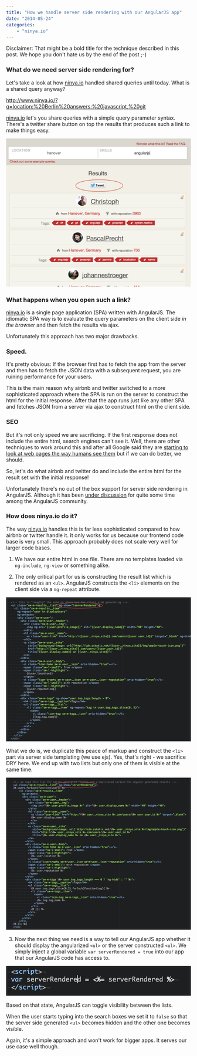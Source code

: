 ```yaml
---
title: "How we handle server side rendering with our AngularJS app"
date: "2014-05-24"
categories:
    - "ninya.io"
---
```


Disclaimer: That might be a bold title for the technique described in this post. We hope you don't
hate us by the end of the post ;-)

### What do we need server side rendering for?

Let's take a look at how [ninya.io](http://www.ninya.io) handled shared queries until today. What is a shared query anyway?

http://www.ninya.io/?q=location:%20Berlin%20answers:%20javascript,%20git

[ninya.io](http://www.ninya.io) let's you share queries with a simple query parameter syntax. There's a twitter share
button on top the results that produces such a link to make things easy.

![share button](/how-we-handle-server-side-rendering-with-our-angularjs-app/share_button.png)

### What happens when you open such a link?

[ninya.io](http://www.ninya.io) is a single page application (SPA) written with AngularJS. The idiomatic SPA way
is to evaluate the query parameters on the client side *in the browser* and then fetch the
results via ajax.

Unfortunately this approach has two major drawbacks.

### Speed.

It's pretty obvious: If the browser first has to fetch the app from the server and then has to fetch the
JSON data with a subsequent request, you are ruining performance for your users.

This is the main reason why airbnb and twitter switched to a more sophisticated approach where the
SPA is run on the server to construct the html for the initial response. After that the app runs just
like any other SPA and fetches JSON from a server via ajax to construct html on the client side.

### SEO

But it's not only speed we are sacrificing. If the first response does not include the entire html, search engines
can't see it. Well, there are other techniques to work around this and after all Google said they are
[starting to look at web pages the way humans see them](http://googlewebmastercentral.blogspot.de/2014/05/understanding-web-pages-better.html)
but if we can do better, we should.

So, let's do what airbnb and twitter do and include the entire html for the result set with the initial response!

Unfortunately there's no out of the box support for server side rendering in AngularJS. Although it has been [under discussion](https://github.com/angular/angular.js/issues/2104)
for quite some time among the AngularJS community.

### How does ninya.io do it?

The way [ninya.io](http://www.ninya.io) handles this is far less sophisticated compared to how airbnb or twitter handle it. It only
works for us because our frontend code base is very small. This approach probably does not scale very well
for larger code bases.

1. We have our entire html in one file. There are no templates loaded via `ng-include`, `ng-view` or something alike.

2. The only critical part for us is constructing the result list which is rendered as an `<ul>`. AngularJS constructs
the `<li>` elements on the client side via a `ng-repeat` attribute.

![client side list](/how-we-handle-server-side-rendering-with-our-angularjs-app/client_list.png)

What we do is, we duplicate this peace of markup and construct the `<li>` part via server side templating (we use ejs).
Yes, that's right - we sacrifice DRY here. We end up with two lists but only one of them is visible at the same time.

![server side list](/how-we-handle-server-side-rendering-with-our-angularjs-app/server_list.png)

3. Now the next thing we need is a way to tell our AngularJS app whether it should display the angularized `<ul>` or the
server constructed `<ul>`. We simply inject a global variable `var serverRendered = true` into our app that our AngularJS
code has access to.

![injected variable](/how-we-handle-server-side-rendering-with-our-angularjs-app/serverRendered.png)

Based on that state, AngularJS can toggle visibility between the lists.

When the user starts typing into the search boxes we set it to `false` so that the server side generated `<ul>`
becomes hidden and the other one becomes visible.

Again, it's a simple approach and won't work for bigger apps. It serves our use case well though.
